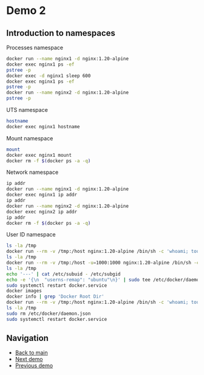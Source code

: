 # Demo 2

## Introduction to namespaces

Processes namespace

```bash
docker run --name nginx1 -d nginx:1.20-alpine
docker exec nginx1 ps -ef
pstree -p
docker exec -d nginx1 sleep 600
docker exec nginx1 ps -ef
pstree -p
docker run --name nginx2 -d nginx:1.20-alpine
pstree -p
```

UTS namespace

```bash
hostname
docker exec nginx1 hostname
```

Mount namespace

```bash
mount
docker exec nginx1 mount
docker rm -f $(docker ps -a -q)
```

Network namespace

```bash
ip addr
docker run --name nginx1 -d nginx:1.20-alpine
docker exec nginx1 ip addr
ip addr
docker run --name nginx2 -d nginx:1.20-alpine
docker exec nginx2 ip addr
ip addr
docker rm -f $(docker ps -a -q)
```

User ID namespace

```bash
ls -la /tmp
docker run --rm -v /tmp:/host nginx:1.20-alpine /bin/sh -c 'whoami; touch /host/container_root'
ls -la /tmp
docker run --rm -v /tmp:/host -u=1000:1000 nginx:1.20-alpine /bin/sh -c 'whoami; touch /host/container_ubuntu'
ls -la /tmp
echo '---' | cat /etc/subuid - /etc/subgid
echo -e '{\n  "userns-remap": "ubuntu"\n}' | sudo tee /etc/docker/daemon.json
sudo systemctl restart docker.service
docker images
docker info | grep 'Docker Root Dir'
docker run --rm -v /tmp:/host nginx:1.20-alpine /bin/sh -c 'whoami; touch /host/container_remapped'
ls -la /tmp
sudo rm /etc/docker/daemon.json
sudo systemctl restart docker.service
```

## Navigation

- [Back to main](../README.md)
- [Next demo](../demo_3/README.md)
- [Previous demo](../demo_1/README.md)
